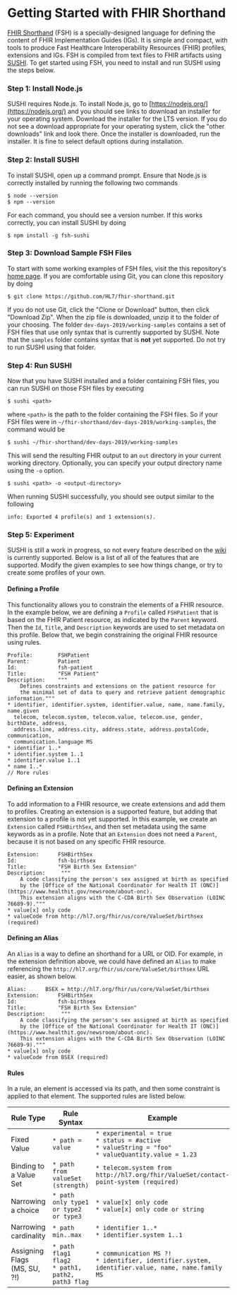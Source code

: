 
# Getting Started with FHIR Shorthand
[FHIR Shorthand](https://github.com/HL7/fhir-shorthand) (FSH) is a specially-designed language for defining the content of FHIR Implementation Guides (IGs). It is simple and compact, with tools to produce Fast Healthcare Interoperability Resources (FHIR) profiles, extensions and IGs. FSH is compiled from text files to FHIR artifacts using [SUSHI](https://github.com/standardhealth/sushi). To get started using FSH, you need to install and run SUSHI using the steps below.
### Step 1: Install Node.js
SUSHI requires Node.js. To install Node.js, go to [https://nodejs.org/](https://nodejs.org/) and you should see links to download an installer for your operating system. Download the installer for the LTS version. If you do not see a download appropriate for your operating system, click the "other downloads" link and look there. Once the installer is downloaded, run the installer. It is fine to select default options during installation.
### Step 2: Install SUSHI
To install SUSHI, open up a command prompt. Ensure that Node.js is correctly installed by running the following two commands
```
$ node --version
$ npm --version
```
For each command, you should see a version number. If this works correctly, you can install SUSHI by doing
```
$ npm install -g fsh-sushi
``` 
### Step 3: Download Sample FSH Files
To start with some working examples of FSH files, visit the this repository's [home page](https://github.com/HL7/fhir-shorthand). If you are comfortable using Git, you can clone this repository by doing
```
$ git clone https://github.com/HL7/fhir-shorthand.git
```
If you do not use Git, click the "Clone or Download" button, then click "Download Zip". When the zip file is downloaded, unzip it to the folder of your choosing. The folder `dev-days-2019/working-samples` contains a set of FSH files that use only syntax that is currently supported by SUSHI. Note that the `samples` folder contains syntax that is **not** yet supported. Do not try to run SUSHI using that folder.
### Step 4: Run SUSHI
Now that you have SUSHI installed and a folder containing FSH files, you can run SUSHI on those FSH files by executing
```
$ sushi <path>
```
where `<path>` is the path to the folder containing the FSH files. So if your FSH files were in `~/fhir-shorthand/dev-days-2019/working-samples`, the command would be
```
$ sushi ~/fhir-shorthand/dev-days-2019/working-samples
```
This will send the resulting FHIR output to an `out` directory in your current working directory. Optionally, you can specify your output directory name using the `-o` option.
```
$ sushi <path> -o <output-directory>
```
When running SUSHI successfully, you should see output similar to the following
```
info: Exported 4 profile(s) and 1 extension(s).
```
### Step 5: Experiment
SUSHI is still a work in progress, so not every feature described on the [wiki](https://github.com/HL7/fhir-shorthand/wiki) is currently supported. Below is a list of all of the features that are supported. Modify the given examples to see how things change, or try to create some profiles of your own.
#### Defining a Profile
This functionality allows you to constrain the elements of a FHIR resource. In the example below, we are defining a `Profile` called `FSHPatient` that is based on the FHIR Patient resource, as indicated by the `Parent` keyword. Then the `Id`, `Title`, and `Description` keywords are used to set metadata on this profile. Below that, we begin constraining the original FHIR resource using rules.
```
Profile:        FSHPatient
Parent:         Patient
Id:             fsh-patient
Title:          "FSH Patient"
Description:    """ 
    Defines constraints and extensions on the patient resource for 
    the minimal set of data to query and retrieve patient demographic information."""
* identifier, identifier.system, identifier.value, name, name.family, name.given
  telecom, telecom.system, telecom.value, telecom.use, gender, birthDate, address,
  address.line, address.city, address.state, address.postalCode, communication,
  communication.language MS
* identifier 1..*
* identifier.system 1..1
* identifier.value 1..1
* name 1..*
// More rules
```
#### Defining an Extension
To add information to a FHIR resource, we create extensions and add them to profiles. Creating an extension is a supported feature, but adding that extension to a profile is not yet supported. In this example, we create an `Extension` called `FSHBirthSex`, and then set metadata using the same keywords as in a profile. Note that an `Extension` does not need a `Parent`, because it is not based on any specific FHIR resource.
```
Extension:      FSHBirthSex 
Id:             fsh-birthsex
Title:          "FSH Birth Sex Extension"
Description:     """
    A code classifying the person's sex assigned at birth as specified 
    by the [Office of the National Coordinator for Health IT (ONC)](https://www.healthit.gov/newsroom/about-onc). 
    This extension aligns with the C-CDA Birth Sex Observation (LOINC 76689-9)."""
* value[x] only code
* valueCode from http://hl7.org/fhir/us/core/ValueSet/birthsex (required)
```
#### Defining an Alias
An `Alias` is a way to define an shorthand for a URL or OID. For example, in the extension definition above, we could have defined an `Alias` to make referencing the `http://hl7.org/fhir/us/core/ValueSet/birthsex` URL easier, as shown below.
```
Alias:      BSEX = http://hl7.org/fhir/us/core/ValueSet/birthsex
Extension:      FSHBirthSex 
Id:             fsh-birthsex
Title:          "FSH Birth Sex Extension"
Description:     """
    A code classifying the person's sex assigned at birth as specified 
    by the [Office of the National Coordinator for Health IT (ONC)](https://www.healthit.gov/newsroom/about-onc). 
    This extension aligns with the C-CDA Birth Sex Observation (LOINC 76689-9)."""
* value[x] only code
* valueCode from BSEX (required)
```
#### Rules
In a rule, an element is accessed via its path, and then some constraint is applied to that element. The supported rules are listed below.

| Rule Type | Rule Syntax | Example |
| --- | --- |---|
| Fixed Value |`* path = value`  | `* experimental = true` <br/> `* status = #active` <br/> `* valueString = "foo"` <br/> `* valueQuantity.value = 1.23` |
| Binding to a Value Set |`* path from valueSet (strength)`| `* telecom.system from http://hl7.org/fhir/ValueSet/contact-point-system (required)` |
| Narrowing a choice | `* path only type1 or type2 or type3` | `* value[x] only code` <br> `* value[x] only code or string` |
| Narrowing cardinality | `* path min..max` | `* identifier 1..*` <br> `* identifier.system 1..1`
| Assigning Flags (MS, SU, ?!) | `* path flag1 flag2` <br> `* path1, path2, path3 flag` | `* communication MS ?!` <br> `* identifier, identifier.system, identifier.value, name, name.family MS`